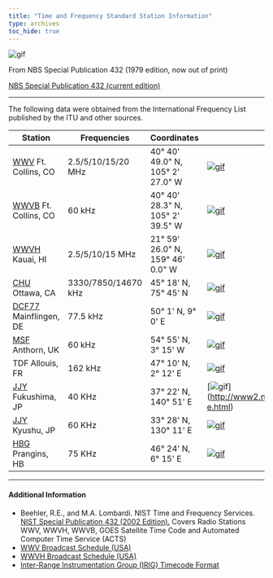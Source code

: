 ```yaml
---
title: "Time and Frequency Standard Station Information"
type: archives
toc_hide: true
---
```


![gif](/archives/pic/tonea.gif)

From NBS Special Publication 432 (1979 edition, now out of print)

[NBS Special Publication 432 (current edition)](http://www.boulder.nist.gov/timefreq/general/pdf/1383.pdf)

* * *

The following data were obtained from the International Frequency List published by the ITU and other sources.

| Station | Frequencies | Coordinates | Timecode |
| ----- | ----- | ----- | ----- |
| [WWV](http://www.boulder.nist.gov/timefreq/stations/wwv.html) Ft. Collins, CO | 2.5/5/10/15/20 MHz | 40° 40' 49.0" N, 105° 2' 27.0" W | [![gif](/archives/pic/redball.gif)](http://www.boulder.nist.gov/timefreq/stations/wwvtimecode.htm) |
| [WWVB](http://www.boulder.nist.gov/timefreq/stations/wwvb.htm) Ft. Collins, CO | 60 kHz | 40° 40' 28.3" N, 105° 2' 39.5" W | [![gif](/archives/pic/redball.gif)](http://www.boulder.nist.gov/timefreq/stations/wwvbtimecode.htm) |
| [WWVH](http://www.boulder.nist.gov/timefreq/stations/wwvh.htm) Kauai, HI | 2.5/5/10/15 MHz | 21° 59' 26.0" N, 159° 46' 0.0" W | [![gif](/archives/pic/redball.gif)](http://www.boulder.nist.gov/timefreq/stations/wwvtimecode.htm) |
| [CHU](http://www.nrc-cnrc.gc.ca/eng/services/inms/time-services/short-wave.html) Ottawa, CA | 3330/7850/14670 kHz | 45° 18' N, 75° 45' N | [![gif](/archives/pic/redball.gif)](http://inms-ienm.nrc-cnrc.gc.ca/time_services/chu_e.html) |
| [DCF77](http://www.dcf77.de) Mainflingen, DE | 77.5 kHz | 50° 1' N, 9° 0' E | [![gif](/archives/pic/redball.gif)](www.dcf77.html) |
| [MSF](http://www.npl.co.uk/time/msf) Anthorn, UK | 60 kHz | 54° 55' N, 3° 15' W | [![gif](/archives/pic/redball.gif)](http://www.npl.co.uk/science-technology/time-frequency/time/products-and-services/msf-radio-time-signal) |
| TDF Allouis, FR | 162 kHz | 47° 10' N, 2° 12' E | [![gif](/archives/pic/redball.gif)](tdf.html) |
| [JJY](http://jjy.nict.go.jp/index-e.html) Fukushima, JP | 40 KHz | 37° 22' N, 140° 51' E | [![gif](/archives/pic/redball.gif)] (http://www2.nict.go.jp/dk/c253/jjy/index-e.html) |
| [JJY](http://jjy.nict.go.jp/jjy/log/index-e.html) Kyushu, JP | 60 KHz | 33° 28' N, 130° 11' E | [![gif](/archives/pic/redball.gif)](http://www2.nict.go.jp/dk/c253/jjy/index-e.html) |
| [HBG](http://www.metas.ch/en/labors/official-time/hbg/index.html) Prangins, HB | 75 KHz | 46° 24' N, 6° 15' E | [![gif](/archives/pic/redball.gif)](http://www.metas.ch/en/labors/official-time/hbg/code.html) |

* * *

#### Additional Information

*   Beehler, R.E., and M.A. Lombardi. NIST Time and Frequency Services. [NIST Special Publication 432 (2002 Edition).](http://www.boulder.nist.gov/timefreq/general/pdf/1383.pdf) Covers Radio Stations WWV, WWVH, WWVB, GOES Satellite Time Code and Automated Computer Time Service (ACTS)
*   [WWV Broadcast Schedule (USA)](/archives/pic/wwv.jpg)
*   [WWVH Broadcast Schedule (USA)](/archives/pic/wwvh.jpg)
*   [Inter-Range Instrumentation Group (IRIG) Timecode Format](/archives/pic/irig_b.jpg)

